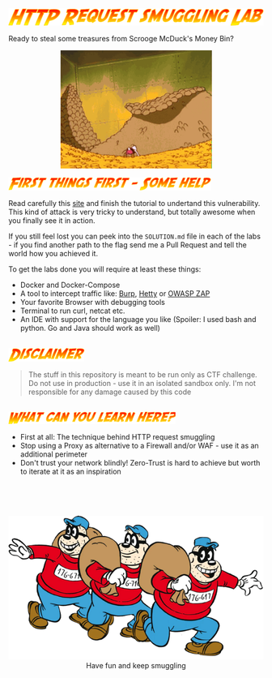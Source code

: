 <img src="static/tag.png">

Ready to steal some treasures from Scrooge McDuck's Money Bin?

<p align="center">
<img width="300" src="static/fontaine.gif">
</p>

<img width="400" src="static/help.png">
<br>

Read carefully this [site](https://portswigger.net/web-security/request-smuggling) and finish the tutorial to undertand this vulnerability. This kind of attack is very tricky to understand, but totally awesome when you finally see it in action.


If you still feel lost you can peek into the `SOLUTION.md` file in each of the labs - if you find another path to the flag send me a Pull Request and tell the world how you achieved it.

To get the labs done you will require at least these things:
* Docker and Docker-Compose
* A tool to intercept traffic like: [Burp](https://portswigger.net/burp/communitydownload), [Hetty](https://github.com/dstotijn/hetty) or [OWASP ZAP](https://github.com/zaproxy/zaproxy)
* Your favorite Browser with debugging tools
* Terminal to run curl, netcat etc.
* An IDE with support for the language you like (Spoiler: I used bash and python. Go and Java should work as well)

<br>
<img width="150" src="static/disclaimer.png">
<br>

> The stuff in this repository is meant to be run only as CTF challenge. Do not use in production - use it in an isolated sandbox only. I'm not responsible for any damage caused by this code

<br>
<img width="330" src="static/learn.png">
<br>

* First at all: The technique behind HTTP request smuggling
* Stop using a Proxy as alternative to a Firewall and/or WAF - use it as an additional perimeter
* Don't trust your network blindly! Zero-Trust is hard to achieve but worth to iterate at it as an inspiration

<br>
<br>
<br>
<p align="center">
<img width="600" src="static/panzerknacker.png">
<br> Have fun and keep smuggling
</p>
